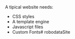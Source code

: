 A tipical website needs:
- CSS styles
- A template engine
- Javascript files
- Custom Fonts# robodataSite
